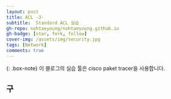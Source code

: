 ```yaml
---
layout: post
title: ACL -3-
subtitle:  Standard ACL 실습
gh-repo: nohtaeyoung/nohtaeyoung.github.io
gh-badge: [star, fork, follow]
cover-img: /assets/img/security.jpg
tags: [Network]
comments: true
---
```


{: .box-note}
이 블로그의 실습 툴은 cisco paket tracer을 사용합니다.


## 구
